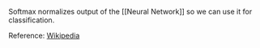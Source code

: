Softmax normalizes output of the [[Neural Network]] so we can use it for classification.

Reference: [Wikipedia](https://en.wikipedia.org/wiki/Softmax_function)